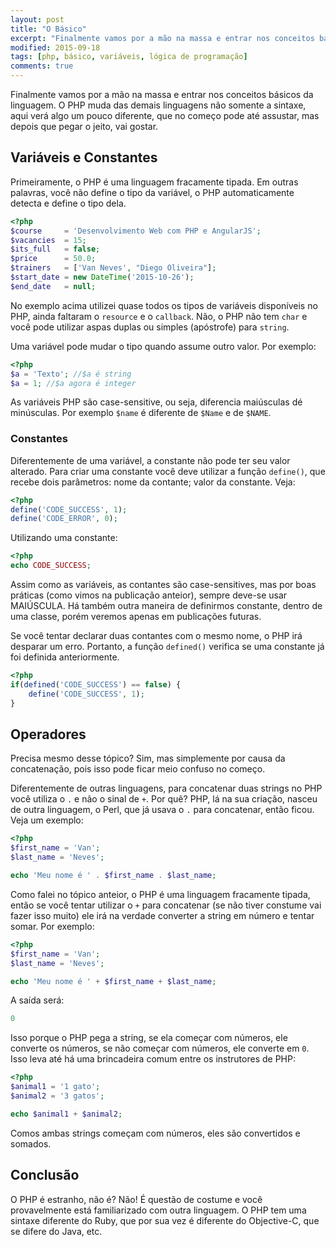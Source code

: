 ```yaml
---
layout: post
title: "O Básico"
excerpt: "Finalmente vamos por a mão na massa e entrar nos conceitos básicos da linguagem. O PHP muda das demais linguagens não somente a sintaxe, aqui verá algo um pouco diferente, que no começo pode até assustar, mas depois que pegar o jeito, vai gostar."
modified: 2015-09-18
tags: [php, básico, variáveis, lógica de programação]
comments: true
---
```


Finalmente vamos por a mão na massa e entrar nos conceitos básicos da linguagem. O PHP muda das demais linguagens não somente a sintaxe, aqui verá algo um pouco diferente, que no começo pode até assustar, mas depois que pegar o jeito, vai gostar.

## Variáveis e Constantes

Primeiramente, o PHP é uma linguagem fracamente tipada. Em outras palavras, você não define o tipo da variável, o PHP automaticamente detecta e define o tipo dela.

``` php
<?php 
$course 	= 'Desenvolvimento Web com PHP e AngularJS';
$vacancies	= 15;
$its_full	= false;
$price		= 50.0;
$trainers	= ['Van Neves', "Diego Oliveira"];
$start_date	= new DateTime('2015-10-26');
$end_date	= null;
```

No exemplo acima utilizei quase todos os tipos de variáveis disponíveis no PHP, ainda faltaram o `resource` e o `callback`. Não, o PHP não tem `char` e você pode utilizar aspas duplas ou simples (apóstrofe) para `string`.

Uma variável pode mudar o tipo quando assume outro valor. Por exemplo:

``` php
<?php 
$a = 'Texto'; //$a é string
$a = 1; //$a agora é integer
```

As variáveis PHP são case-sensitive, ou seja, diferencia maiúsculas dé minúsculas. Por exemplo `$name` é diferente de `$Name` e de `$NAME`.

### Constantes

Diferentemente de uma variável, a constante não pode ter seu valor alterado. Para criar uma constante você deve utilizar a função `define()`, que recebe dois parâmetros: nome da contante; valor da constante. Veja:

``` php
<?php 
define('CODE_SUCCESS', 1);
define('CODE_ERROR', 0);
```

Utilizando uma constante:

``` php
<?php 
echo CODE_SUCCESS;
```

Assim como as variáveis, as contantes são case-sensitives, mas por boas práticas (como vimos na publicação anteior), sempre deve-se usar MAIÚSCULA. Há também outra maneira de definirmos constante, dentro de uma classe, porém veremos apenas em publicações futuras.

Se você tentar declarar duas contantes com o mesmo nome, o PHP irá desparar um erro. Portanto, a função `defined()` verifica se uma constante já foi definida anteriormente.

``` php
<?php 
if(defined('CODE_SUCCESS') == false) {
	define('CODE_SUCCESS', 1);
}
```

## Operadores

Precisa mesmo desse tópico? Sim, mas simplemente por causa da concatenação, pois isso pode ficar meio confuso no começo.

Diferentemente de outras linguagens, para concatenar duas strings no PHP você utiliza o `.` e não o sinal de `+`. Por quê? PHP, lá na sua criação, nasceu de outra linguagem, o Perl, que já usava o `.` para concatenar, então ficou. Veja um exemplo:

``` php
<?php
$first_name = 'Van';
$last_name = 'Neves';

echo 'Meu nome é ' . $first_name . $last_name;
```

Como falei no tópico anteior, o PHP é uma linguagem fracamente tipada, então se você tentar utilizar o `+` para concatenar (se não tiver constume vai fazer isso muito) ele irá na verdade converter a string em número e tentar somar. Por exemplo:

``` php
<?php
$first_name = 'Van';
$last_name = 'Neves';

echo 'Meu nome é ' + $first_name + $last_name;
```

A saída será:

``` php
0
``` 

Isso porque o PHP pega a string, se ela começar com números, ele converte os números, se não começar com números, ele converte em `0`. Isso leva até há uma brincadeira comum entre os instrutores de PHP:


``` php
<?php
$animal1 = '1 gato';
$animal2 = '3 gatos';

echo $animal1 + $animal2;
```

Comos ambas strings começam com números, eles são convertidos e somados.

## Conclusão

O PHP é estranho, não é? Não! É questão de costume e você provavelmente está familiarizado com outra linguagem. O PHP tem uma sintaxe diferente do Ruby, que por sua vez é diferente do Objective-C, que se difere do Java, etc.